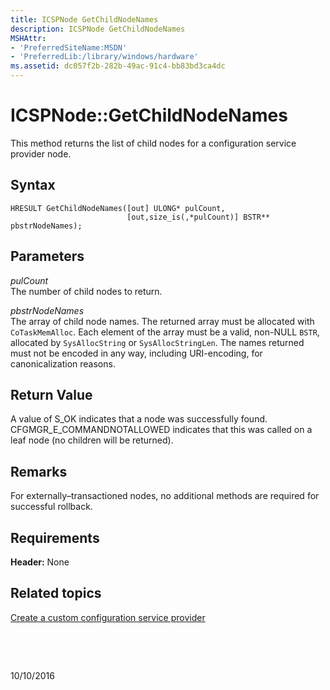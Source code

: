 ```yaml
---
title: ICSPNode GetChildNodeNames
description: ICSPNode GetChildNodeNames
MSHAttr:
- 'PreferredSiteName:MSDN'
- 'PreferredLib:/library/windows/hardware'
ms.assetid: dc057f2b-282b-49ac-91c4-bb83bd3ca4dc
---
```


# ICSPNode::GetChildNodeNames


This method returns the list of child nodes for a configuration service provider node.

## Syntax


``` syntax
HRESULT GetChildNodeNames([out] ULONG* pulCount,
                          [out,size_is(,*pulCount)] BSTR** pbstrNodeNames);
```

## Parameters


<a href="" id="pulcount"></a>*pulCount*  
The number of child nodes to return.

<a href="" id="pbstrnodenames"></a>*pbstrNodeNames*  
The array of child node names. The returned array must be allocated with `CoTaskMemAlloc`. Each element of the array must be a valid, non-NULL `BSTR`, allocated by `SysAllocString` or `SysAllocStringLen`. The names returned must not be encoded in any way, including URI-encoding, for canonicalization reasons.

## Return Value


A value of S\_OK indicates that a node was successfully found. CFGMGR\_E\_COMMANDNOTALLOWED indicates that this was called on a leaf node (no children will be returned).

## Remarks


For externally–transactioned nodes, no additional methods are required for successful rollback.

## Requirements


**Header:** None

## Related topics


[Create a custom configuration service provider](create-a-custom-configuration-service-provider.md)

 

 

10/10/2016




